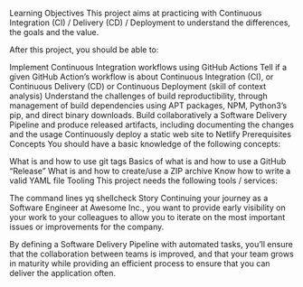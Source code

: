 Learning Objectives
This project aims at practicing with Continuous Integration (CI) / Delivery (CD) / Deployment to understand the differences, the goals and the value.

After this project, you should be able to:

Implement Continuous Integration workflows using GitHub Actions
Tell if a given GitHub Action’s workflow is about Continuous Integration (CI), or Continuous Delivery (CD) or Continuous Deployment (skill of context analysis)
Understand the challenges of build reproductibility, through management of build dependencies using APT packages, NPM, Python3’s pip, and direct binary downloads.
Build collaboratively a Software Delivery Pipeline and produce released artifacts, including documenting the changes and the usage
Continuously deploy a static web site to Netlify
Prerequisites
Concepts
You should have a basic knowledge of the following concepts:

What is and how to use git tags
Basics of what is and how to use a GitHub “Release”
What is and how to create/use a ZIP archive
Know how to write a valid YAML file
Tooling
This project needs the following tools / services:

The command lines
yq
shellcheck
Story
Continuing your journey as a Software Engineer at Awesome Inc., you want to provide early visibility on your work to your colleagues to allow you to iterate on the most important issues or improvements for the company.

By defining a Software Delivery Pipeline with automated tasks, you’ll ensure that the collaboration between teams is improved, and that your team grows in maturity while providing an efficient process to ensure that you can deliver the application often.